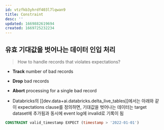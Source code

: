 ```yaml
---
id: vtzfkb3yhrdf403l7lqwan9
title: Constraint
desc: ''
updated: 1669882619694
created: 1669725232234
---
```


## 유효 기대값을 벗어나는 데이터 인입 처리

> How to handle records that violates expectations?
- <b>Track</b> number of bad records
- <b>Drop</b> bad records
- <b>Abort</b> processing for a single bad record


- Databricks의 [[dev.data+ai.databricks.delta_live_tables]]에서는 아래와 같이 expectations clause를 정의하면, 기대값을 벗어나는 데이터는 target dataset에 추가됨과 동시에 event log에 invalid로 기록이 됨
```sql
CONSTRAINT valid_timestamp EXPECT (timestamp > '2022-01-01')
```